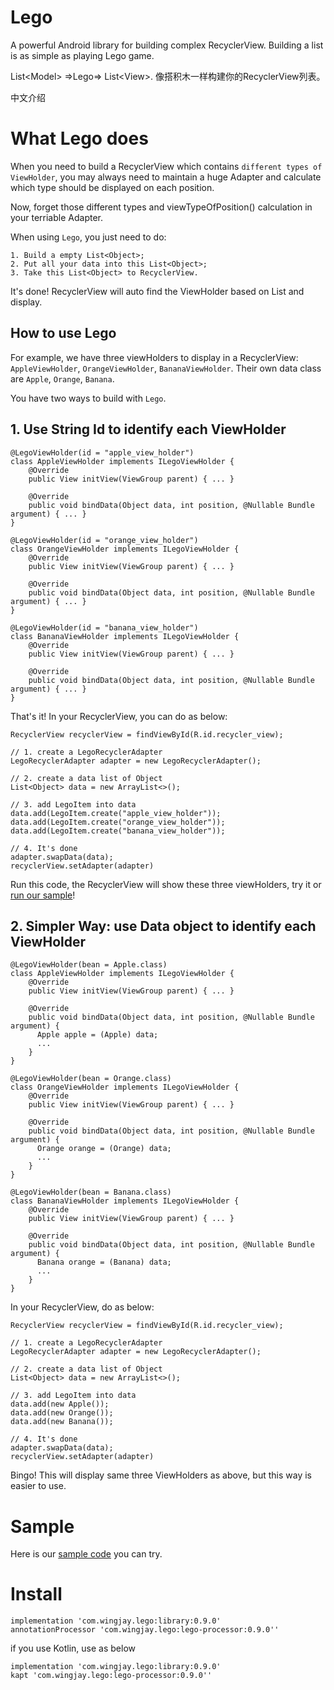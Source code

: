 # Lego
A powerful Android library for building complex RecyclerView. Building a list is as simple as playing Lego game. 

List&lt;Model> =>Lego=> List&lt;View>. 像搭积木一样构建你的RecyclerView列表。

中文介绍

# What Lego does
When you need to build a RecyclerView which contains `different types of ViewHolder`, you may always need to maintain a huge Adapter and calculate which type should be displayed on each position.

Now, forget those different types and viewTypeOfPosition() calculation in your terriable Adapter. 

When using `Lego`, you just need to do:
```
1. Build a empty List<Object>;
2. Put all your data into this List<Object>;
3. Take this List<Object> to RecyclerView. 
```

It's done! RecyclerView will auto find the ViewHolder based on List<Object> and display.

## How to use Lego
For example, we have three viewHolders to display in a RecyclerView: `AppleViewHolder`, `OrangeViewHolder`, `BananaViewHolder`. Their own data class are `Apple`, `Orange`, `Banana`.

You have two ways to build with `Lego`.

## 1. Use String Id to identify each ViewHolder
```
@LegoViewHolder(id = "apple_view_holder")
class AppleViewHolder implements ILegoViewHolder {
    @Override
    public View initView(ViewGroup parent) { ... }

    @Override
    public void bindData(Object data, int position, @Nullable Bundle argument) { ... }
}

@LegoViewHolder(id = "orange_view_holder")
class OrangeViewHolder implements ILegoViewHolder {
    @Override
    public View initView(ViewGroup parent) { ... }

    @Override
    public void bindData(Object data, int position, @Nullable Bundle argument) { ... }
}

@LegoViewHolder(id = "banana_view_holder")
class BananaViewHolder implements ILegoViewHolder {
    @Override
    public View initView(ViewGroup parent) { ... }

    @Override
    public void bindData(Object data, int position, @Nullable Bundle argument) { ... }
}
```

That's it! In your RecyclerView, you can do as below:

```
RecyclerView recyclerView = findViewById(R.id.recycler_view);

// 1. create a LegoRecyclerAdapter
LegoRecyclerAdapter adapter = new LegoRecyclerAdapter();

// 2. create a data list of Object
List<Object> data = new ArrayList<>();

// 3. add LegoItem into data
data.add(LegoItem.create("apple_view_holder"));
data.add(LegoItem.create("orange_view_holder"));
data.add(LegoItem.create("banana_view_holder"));

// 4. It's done
adapter.swapData(data);
recyclerView.setAdapter(adapter)
```

Run this code, the RecyclerView will show these three viewHolders, try it or [run our sample](https://github.com/wingjay/Lego/tree/master/sample)!

## 2. Simpler Way: use Data object to identify each ViewHolder
```
@LegoViewHolder(bean = Apple.class)
class AppleViewHolder implements ILegoViewHolder {
    @Override
    public View initView(ViewGroup parent) { ... }

    @Override
    public void bindData(Object data, int position, @Nullable Bundle argument) { 
      Apple apple = (Apple) data;
      ...
    }
}

@LegoViewHolder(bean = Orange.class)
class OrangeViewHolder implements ILegoViewHolder {
    @Override
    public View initView(ViewGroup parent) { ... }

    @Override
    public void bindData(Object data, int position, @Nullable Bundle argument) { 
      Orange orange = (Orange) data;
      ...
    }
}

@LegoViewHolder(bean = Banana.class)
class BananaViewHolder implements ILegoViewHolder {
    @Override
    public View initView(ViewGroup parent) { ... }

    @Override
    public void bindData(Object data, int position, @Nullable Bundle argument) {   
      Banana orange = (Banana) data;
      ...
    }
}
```

In your RecyclerView, do as below:
```
RecyclerView recyclerView = findViewById(R.id.recycler_view);

// 1. create a LegoRecyclerAdapter
LegoRecyclerAdapter adapter = new LegoRecyclerAdapter();

// 2. create a data list of Object
List<Object> data = new ArrayList<>();

// 3. add LegoItem into data
data.add(new Apple());
data.add(new Orange());
data.add(new Banana());

// 4. It's done
adapter.swapData(data);
recyclerView.setAdapter(adapter)
```

Bingo! This will display same three ViewHolders as above, but this way is easier to use.

# Sample
Here is our [sample code](https://github.com/wingjay/Lego/tree/master/sample) you can try.

# Install
```
implementation 'com.wingjay.lego:library:0.9.0'
annotationProcessor 'com.wingjay.lego:lego-processor:0.9.0''
```

if you use Kotlin, use as below
```
implementation 'com.wingjay.lego:library:0.9.0'
kapt 'com.wingjay.lego:lego-processor:0.9.0''
```
